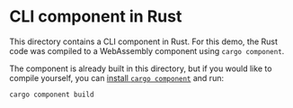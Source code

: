 # CLI component in Rust

This directory contains a CLI component in Rust. For this demo, the Rust code was compiled to a WebAssembly component using `cargo component`.

The component is already built in this directory, but if you would like to compile yourself, you can [install `cargo component`](https://github.com/bytecodealliance/cargo-component) and run:

```shell
cargo component build
```